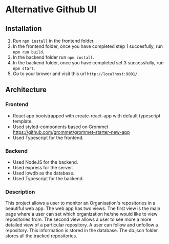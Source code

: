 # Alternative Github UI

## Installation

1. Run `npm install` in the frontend folder.
2. In the frontend folder, once you have completed step 1 succesfully, run `npm run build`.
3. In the backend folder run `npm install`.
4. In the backend folder, once you have completed set 3 successfully, run `npm start`.
5. Go to your brower and visit this url `http://localhost:9001/`.

## Architecture

### Frontend

-   React app bootstrapped with create-react-app with default typescript template.
-   Used styled-components based on Grommet https://github.com/grommet/grommet-starter-new-app
-   Used Typescript for the frontend.

### Backend

-   Used NodeJS for the backend.
-   Used express for the server.
-   Used lowdb as the database.
-   Used Typescript for the backend.

### Description

This project allows a user to monitor an Organisation's repositories in a beautiful web app.
The web app has two views. The first view is the main page where a user can set which
organization he/she would like to view repositories from. The second view allows a user to
see more a more detailed view of a particular repository. A user can follow and unfollow
a repository. This information is stored in the database. The db.json folder stores all the
tracked repositories.
